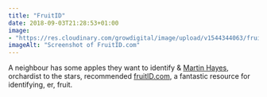 ```yaml
---
title: "FruitID"
date: 2018-09-03T21:28:53+01:00
image: 
- "https://res.cloudinary.com/growdigital/image/upload/v1544344063/fruitid-44405524872.png"
imageAlt: "Screenshot of FruitID.com"
---
```


A neighbour has some apples they want to identify & [Martin Hayes](https://www.theapplemancan.uk), orchardist to the stars, recommended [fruitID.com](http://www.fruitid.com/#main), a fantastic resource for identifying, er, fruit.
